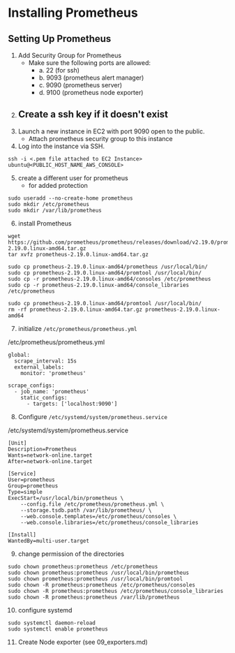 # Installing Prometheus

## Setting Up Prometheus

1. Add Security Group for Prometheus
    - Make sure the following ports are allowed:
        - a. 22 (for ssh)
        - b. 9093 (prometheus alert manager)
        - c. 9090 (prometheus server)
        - d. 9100 (prometheus node exporter)
2. Create a ssh key if it doesn't exist
    - 
3. Launch a new instance in EC2 with port 9090 open to the public.
    - Attach prometheus security group to this instance
4. Log into the instance via SSH.

```
ssh -i <.pem file attached to EC2 Instance> ubuntu@<PUBLIC_HOST_NAME_AWS_CONSOLE>
```

5. create a different user for prometheus
    - for added protection

```
sudo useradd --no-create-home prometheus
sudo mkdir /etc/prometheus
sudo mkdir /var/lib/prometheus
```

6. install Prometheus

```
wget https://github.com/prometheus/prometheus/releases/download/v2.19.0/prometheus-2.19.0.linux-amd64.tar.gz
tar xvfz prometheus-2.19.0.linux-amd64.tar.gz

sudo cp prometheus-2.19.0.linux-amd64/prometheus /usr/local/bin/
sudo cp prometheus-2.19.0.linux-amd64/promtool /usr/local/bin/
sudo cp -r prometheus-2.19.0.linux-amd64/consoles /etc/prometheus
sudo cp -r prometheus-2.19.0.linux-amd64/console_libraries /etc/prometheus

sudo cp prometheus-2.19.0.linux-amd64/promtool /usr/local/bin/
rm -rf prometheus-2.19.0.linux-amd64.tar.gz prometheus-2.19.0.linux-amd64
```

7. initialize `/etc/prometheus/prometheus.yml`

/etc/prometheus/prometheus.yml
```
global:
  scrape_interval: 15s
  external_labels:
    monitor: 'prometheus'

scrape_configs:
  - job_name: 'prometheus'
    static_configs:
      - targets: ['localhost:9090']
```

8. Configure `/etc/systemd/system/prometheus.service`

/etc/systemd/system/prometheus.service
```
[Unit]
Description=Prometheus
Wants=network-online.target
After=network-online.target

[Service]
User=prometheus
Group=prometheus
Type=simple
ExecStart=/usr/local/bin/prometheus \
    --config.file /etc/prometheus/prometheus.yml \
    --storage.tsdb.path /var/lib/prometheus/ \
    --web.console.templates=/etc/prometheus/consoles \
    --web.console.libraries=/etc/prometheus/console_libraries

[Install]
WantedBy=multi-user.target
```

9. change permission of the directories

```
sudo chown prometheus:prometheus /etc/prometheus
sudo chown prometheus:prometheus /usr/local/bin/prometheus
sudo chown prometheus:prometheus /usr/local/bin/promtool
sudo chown -R prometheus:prometheus /etc/prometheus/consoles
sudo chown -R prometheus:prometheus /etc/prometheus/console_libraries
sudo chown -R prometheus:prometheus /var/lib/prometheus
```

10. configure systemd

```
sudo systemctl daemon-reload
sudo systemctl enable prometheus
```

11. Create Node exporter (see 09_exporters.md)

